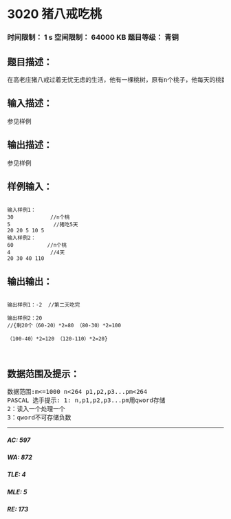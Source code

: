 # 3020 猪八戒吃桃   
### 时间限制： 1 s     空间限制： 64000 KB     题目等级： 青铜  
## 题目描述：  

<pre>
在高老庄猪八戒过着无忧无虑的生活，他有一棵桃树，原有n个桃子，他每天的桃数变为前一天的2倍，猪吃m天，每天吃p1,p2,p3...pm个桃，求若桃被猪吃完或不够吃，输出“-”加上他不够吃的那一天，若m天过了还有桃，输出剩下桃的个数（猪八戒先吃桃再长）
</pre>
  
  
## 输入描述：  

<pre>
参见样例
</pre>
  
  
## 输出描述：  

<pre>
参见样例
</pre>
  
  
## 样例输入：  

<pre><code>
输入样例1：
30            //n个桃
5              //猪吃5天
20 20 5 10 5
输入样例2：
60           //n个桃
4             //4天
20 30 40 110
</code></pre>
  
  
## 输出输出：  

<pre><code>
输出样例1：-2  //第二天吃完
 
输出样例2：20 
//{剩20个（60-20）*2=80 （80-30）*2=100
 
（100-40）*2=120 （120-110）*2=20}
  

</code></pre>
  
  
## 数据范围及提示：  

<pre>
数据范围:m<=1000 n<264 p1,p2,p3...pm<264
PASCAL 选手提示: 1: n,p1,p2,p3...pm用qword存储
2：读入一个处理一个
3：qword不可存储负数
</pre>
  
  
***  

##### AC: 597  
##### WA: 872  
##### TLE: 4  
##### MLE: 5  
##### RE: 173  
